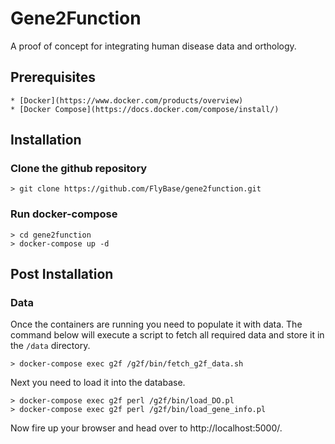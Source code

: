 # Gene2Function

A proof of concept for integrating human disease data and orthology.

## Prerequisites

    * [Docker](https://www.docker.com/products/overview)
    * [Docker Compose](https://docs.docker.com/compose/install/)

## Installation

### Clone the github repository

    > git clone https://github.com/FlyBase/gene2function.git

### Run docker-compose

    > cd gene2function
    > docker-compose up -d

## Post Installation

### Data

Once the containers are running you need to populate it with data.
The command below will execute a script to fetch all required data
and store it in the `/data` directory.


    > docker-compose exec g2f /g2f/bin/fetch_g2f_data.sh

Next you need to load it into the database.

    > docker-compose exec g2f perl /g2f/bin/load_DO.pl
    > docker-compose exec g2f perl /g2f/bin/load_gene_info.pl


Now fire up your browser and head over to http://localhost:5000/.

